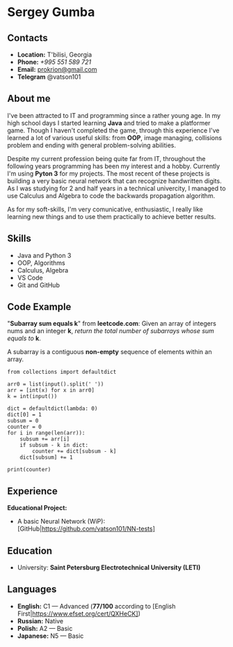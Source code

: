 # Sergey Gumba
## Contacts
* **Location:** T'bilisi, Georgia
* **Phone:** *+995 551 589 721*
* **Email:** prokrion@gmail.com
* **Telegram** @vatson101

## About me 
I've been attracted to IT and programming since a rather young age. In my high school days I started learning **Java** and tried to make a platformer game. Though I haven't completed the game, through this experience I've learned a lot of various useful skills: from **OOP**, image managing, collisions problem and ending with general problem-solving abilities. 

Despite my current profession being quite far from IT, throughout the following years programming has been my interest and a hobby. Currently I'm using **Pyton 3** for my projects. The most recent of these projects is building a very basic neural network that can recognize handwritten digits. As I was studying for 2 and half years in a technical univercity, I managed to use Calculus and Algebra to code the backwards propagation algorithm.

As for my soft-skills, I'm very comunicative, enthusiastic, I really like learning new things and to use them practically to achieve better results. 

## Skills
* Java and Python 3
* OOP, Algorithms
* Calculus, Algebra
* VS Code
* Git and GitHub

## Code Example
"**Subarray sum equals k**" from **leetcode.com**: 
Given an array of integers nums and an integer **k**, *return the total number of subarrays whose sum equals to* **k**.

A subarray is a contiguous **non-empty** sequence of elements within an array.

```
from collections import defaultdict

arr0 = list(input().split(' '))
arr = [int(x) for x in arr0]
k = int(input())

dict = defaultdict(lambda: 0)
dict[0] = 1
subsum = 0
counter = 0
for i in range(len(arr)):
    subsum += arr[i]
    if subsum - k in dict:
        counter += dict[subsum - k]
    dict[subsum] += 1
    
print(counter)
```

## Experience
**Educational Project:**
* A basic Neural Network (WiP): [GitHub|https://github.com/vatson101/NN-tests]

## Education
* University: **Saint Petersburg Electrotechnical University (LETI)**

## Languages
* **English:** C1 — Advanced (**77/100** according to [English First|https://www.efset.org/cert/QXHeCK])
* **Russian:** Native
* **Polish:** A2 — Basic
* **Japanese:** N5 — Basic 